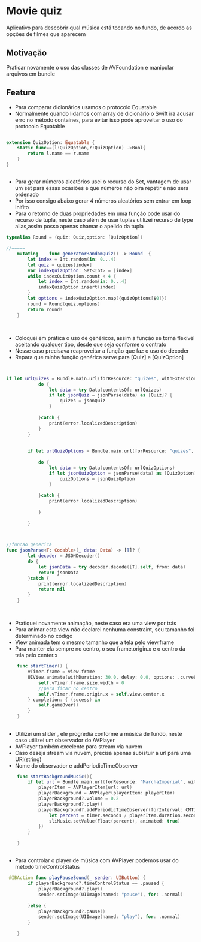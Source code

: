 # Movie quiz
Aplicativo para descobrir qual música está tocando no fundo, de acordo as opções de filmes que aparecem

## Motivação
Praticar novamente o uso das classes de AVFoundation e manipular arquivos em bundle


## Feature
- Para comparar dicionários usamos o protocolo Equatable
- Normalmente quando lidamos com array de dicionário o Swift ira acusar erro no método containes, para evitar isso pode aproveitar o uso do protocolo Equatable

```swift

extension QuizOption: Equatable {
	static func==(l:QuizOption,r:QuizOption) ->Bool{
		return l.name == r.name
	}
}

```

## 
- Para gerar números aleatórios usei o recurso do Set, vantagem de usar um set para essas ocasiões e que números não oira repetir e não sera ordenado
- Por isso consigo abaixo gerar 4 números aleatórios sem entrar em loop inifito 
- Para o retorno de duas propriedades em uma função pode usar do recurso de tupla, neste caso além de usar tuplas utilizei recurso de type alias,assim posso apenas chamar o apelido da tupla



```swift
typealias Round = (quiz: Quiz,option: [QuizOption])

//=====
	mutating	func generatorRandomQuiz() -> Round  {
		let index = Int.random(in: 0...4)
		let quiz = quizes[index]
		var indexQuizOption: Set<Int> = [index]
		while indexQuizOption.count < 4 {
			let index = Int.random(in: 0...4)
			indexQuizOption.insert(index)
		}
		let options = indexQuizOption.map({quizOptions[$0]})
		round = Round(quiz,options)
		return round!
	}
	
```

##
- Coloquei em prática o uso de genéricos, assim a função  se torna flexível aceitando qualquer tipo, desde que seja conforme o contrato
- Nesse caso precisava reaproveitar a função que faz o uso do decoder 
- Repara que minha função genérica serve para [Quiz] e [QuizOption]


```swift


if let urlQuizes = Bundle.main.url(forResource: "quizes", withExtension: "json"){
			do {
				let data = try Data(contentsOf: urlQuizes)
				if let jsonQuiz = jsonParse(data) as [Quiz]? {
					quizes = jsonQuiz
				}
				
			}catch {
				print(error.localizedDescription)
			}
		}
		
		
		if let urlQuizOptions = Bundle.main.url(forResource: "quizes", withExtension: "json"){
			
			do {
				let data = try Data(contentsOf: urlQuizOptions)
				if let jsonQuizOption = jsonParse(data) as [QuizOption]? {
					quizOptions = jsonQuizOption
				}
				
			}catch {
				print(error.localizedDescription)
				
			}
			
		}



//funcao generica
func jsonParse<T: Codable>(_ data: Data) -> [T]? {
		let decoder = JSONDecoder()
		do {
			let jsonData = try decoder.decode([T].self, from: data)
			return jsonData
		}catch {
			print(error.localizedDescription)
			return nil
		}
	}
	

```


##
- Pratiquei novamente animação, neste caso era uma view por trás
- Para animar esta view não declarei nenhuma constraint, seu tamanho foi determinado no código
- View animada tem o mesmo tamanho que a tela pelo view.frame
- Para manter ela sempre no centro, o seu frame.origin.x e o centro da tela pelo center.x



```swift
	func startTimer() {
		vTimer.frame = view.frame
		UIView.animate(withDuration: 30.0, delay: 0.0, options: .curveLinear) {
			self.vTimer.frame.size.width = 0
			//para ficar no centro
			self.vTimer.frame.origin.x = self.view.center.x
		} completion: { (sucess) in
			self.gameOver()
		}
	}

```

##
- Utilizei um slider , ele progredia conforme a música de fundo, neste caso utilizei um observador do AVPlayer
- AVPlayer também excelente para stream via nuvem
- Caso deseja stream via nuvem, precisa apenas subistuir a url para uma URl(string)
- Nome do observador e addPeriodicTimeObserver


```swift
	func startBackgroundMusic(){
		if let url = Bundle.main.url(forResource: "MarchaImperial", withExtension: "mp3"){
			playerItem = AVPlayerItem(url: url)
			playerBackground = AVPlayer(playerItem: playerItem)
			playerBackground?.volume = 0.2
			playerBackground?.play()
			playerBackground?.addPeriodicTimeObserver(forInterval: CMTimeMakeWithSeconds(1, preferredTimescale: 1), queue: nil, using: { [self](timer) in
				let percent = timer.seconds / playerItem.duration.seconds
				sliMusic.setValue(Float(percent), animated: true)
			})
		}
		
	}
```


##
- Para controlar o player de música com AVPlayer podemos usar do método timeControlStatus

```swift
 @IBAction func playPauseSound(_ sender: UIButton) {
		if playerBackground?.timeControlStatus == .paused {
			playerBackground?.play()
			sender.setImage(UIImage(named: "pause"), for: .normal)
			
		}else {
			playerBackground?.pause()
			sender.setImage(UIImage(named: "play"), for: .normal)
		}
		
	}

```










